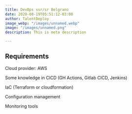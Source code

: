 ```yaml
---
title: DevOps ssr/sr Belgrano
date: 2020-08-19T05:51:12-03:00
author: TalentDeploy
image_webp: "/images/unnamed.webp"
image: "/images/unnamed.png"
description: This is meta description

---
```

## Requirements

Cloud provider: AWS

Some knowledge in CICD (GH Actions, Gitlab CICD, Jenkins)

IaC (Terraform or cloudformation)

Configuration management

Monitoring tools